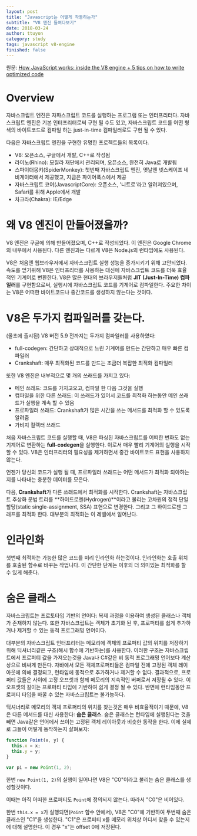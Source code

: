 ```yaml
---
layout: post
title: "Javascript는 어떻게 작동하는가"
subtitle: "V8 엔진 들여다보기"
date: 2018-03-24
author: ttuyon
category: study
tags: javascript v8-engine
finished: false
---
```


원문: <i class="fa fa-medium"></i> [How JavaScript works: inside the V8 engine + 5 tips on how to write optimized code](https://blog.sessionstack.com/how-javascript-works-inside-the-v8-engine-5-tips-on-how-to-write-optimized-code-ac089e62b12e)

# Overview

자바스크립트 엔진은 자파스크립트 코드를 실행하는 프로그램 또는 인터프리터다. 자바스크립트 엔진은 기본 인터프리터로써 구현 될 수도 있고, 자바스크립트 코드를 어떤 형색의 바이트코드로 컴파일 하는 just-in-time 컴파일러로도 구현 될 수 있다.

다음은 자바스크립트 엔진을 구현한 유명한 프로젝트들의 목록이다.

- V8: 오픈소스, 구글에서 개발, C++로 작성됨
- 라이노(Rhino): 모질라 재단에서 관리되며, 오픈소스, 완전히 Java로 개발됨
- 스파이더몽키(SpiderMonkey): 첫번째 자바스크립트 엔진, 옛날엔 넷스케이프 네비게이터에서 제공했고, 지금은 파이어폭스에서 제공
- 자바스크립트 코어(JavascriptCore): 오픈소스, '니트로'라고 알려져있으며, Safari를 위해 Apple에서 개발
- 차크라(Chakra): IE/Edge

# 왜 V8 엔진이 만들어졌을까?

V8 엔진은 구글에 의해 만들어졌으며, C++로 작성되었다. 이 엔진은 Google Chrome의 내부에서 사용된다. 다른 엔진과는 다르게 V8은 Node.js의 런타임에도 사용된다.

V8은 처음엔 웹브라우저에서 자바스크립트 실행 성능을 증가시키기 위해 고안되었다. 속도를 얻기위해 V8은 인터프리터를 사용하는 대신에 자바스크립트 코드를 더욱 효율적인 기계어로 변환한다. V8은 많은 현대의 브라우저들처럼 **JIT (Just-In-Time) 컴파일러**를 구현함으로써, 실행시에 자바스크립트 코드를 기계어로 컴파일한다. 주요한 차이는 V8은 어떠한 바이트코드나 중간코드를 생성하지 않는다는 것이다.

# V8은 두가지 컴파일러를 갖는다.

(올초에 출시된) V8 버전 5.9 전까지는 두가지 컴파일러를 사용하였다: 

- full-codegen: 간단하고 상대적으로 느린 기계어를 만드는 간단하고 매우 빠른 컴파일러
- Crankshaft: 매우 최적화된 코드를 만드는 조금더 복잡한 최적화 컴파일러

또한 V8 엔진은 내부적으로 몇 개의 쓰래드를 가지고 있다:

- 메인 쓰래드: 코드를 가지고오고, 컴파일 한 다음 그것을 실행
- 컴파일을 위한 다른 쓰래드: 이 쓰래드가 있어서 코드를 최적화 하는동안 메인 쓰래드가 실행을 계속 할 수 있음
- 프로파일러 쓰래드: Crankshaft가 많은 시간을 쓰는 메서드를 최적화 할 수 있도록 알려줌
- 가비지 컬렉터 쓰래드

처음 자바스크립트 코드를 실행할 때, V8은 파싱된 자바스크립트를 어떠한 변화도 없는 기계어로 변환하는 **full-codegen**을 실행한다. 이로서 매우 빨리 기계어의 실행을 시작할 수 있다. V8은 인터프리터의 필요성을 제거하면서 중간 바이트코드 표현을 사용하지 않는다.

언젠가 당신의 코드가 실행 될 때, 프로파일러 쓰래드는 어떤 메서드가 최적화 되야하는지를 나타내는 충분한 데이터를 모은다.

다음, **Crankshaft**가 다른 쓰래드에서 최적화를 시작한다. Crankshaft는 자바스크립트 추상화 문법 트리를 **하이드로젠(Hydrogen)**이라고 불리는 고차원의 정적 단일 할당(static single-assignment, SSA) 표현으로 변경한다. 그리고 그 하이드로젠 그래프를 최적화 한다. 대부분의 최적화는 이 레벨에서 일어난다.

# 인라인화

첫번째 최적화는 가능한 많은 코드를 미리 인라인화 하는것이다. 인라인화는 호출 위치를 호출된 함수로 바꾸는 작업니다. 이 간단한 단계는 이후의 더 의미있는 최적화를 할 수 있게 해준다.

# 숨은 클래스

자바스크립트는 프로토타입 기반의 언어다: 복제 과정을 이용하여 생성된 클래스나 객체가 존재하지 않는다. 또한 자바스크립트는 객체가 초기화 된 후, 프로퍼티를 쉽게 추가하거나 제거할 수 있는 동적 프로그래밍 언어이다.

대부분의 자바스크립트 인터프리터는 메모리에 객체의 프로퍼티 값의 위치를 저장하기 위해 딕셔너리같은 구조(해시 함수에 기반하는)를 사용한다. 이러한 구조는 자바스크립트에서 프로퍼티 값을 가져오는것을 Java나 C#같은 비 동적 프로그래밍 언어보다 계산 상으로 비싸게 만든다. 자바에서 모든 객체프로퍼티들은 컴파일 전에 고정된 객체 레이아웃에 의해 결정되고, 런타임에 동적으로 추가하거나 제거할 수 없다. 결과적으로, 프로퍼티 값들은 사이에 고정 오프셋과 함께 메모리의 지속적인 버퍼로서 저장될 수 있다. 이 오프셋의 길이는 프로퍼티 타입에 기반하여 쉽게 결정 될 수 있다. 반면에 런타임동안 프로퍼티 타입을 바꿀 수 있는 자바스크립트는 불가능하다.

딕셔너리로 메모리의 객체 프로퍼티의 위치를 찾는것은 매우 비효율적이기 때문에, V8은 다른 메서드를 대신 사용한다: **숨은 클래스**. 숨은 클래스는 런타임에 실행된다는 것을 빼면 Java같은 언어에서 쓰이는 고정된 객체 레이아웃과 비슷한 동작을 한다. 이제 실제로 그들이 어떻게 동작하는지 살펴보자:

```javascript
function Point(x, y) {
  this.x = x;
  this.y = y;
}

var p1 = new Point(1, 2);
```

한번 `new Point(1, 2)`의 실행이 일어나면 V8은 "C0"이라고 불리는 숨은 클래스를 생성할것이다.

이때는 아직 어떠한 프로퍼티도 `Point`에 정의되지 않는다. 따라서 "C0"은 비어있다.

한번 `this.x = x`가 실행되면(`Point` 함수 안에서), V8은 "C0"에 기반하여 두번째 숨은 클래스인 "C1"을 생성한다. "C1"은 프로퍼티 x를 메모리 위치상 어디서 찾을 수 있는지에 대해 설명한다. 이 경우 "x"는 offset 0에 저장된다. 